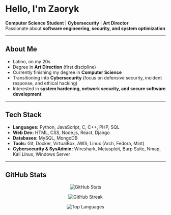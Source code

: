# Hello, I'm Zaoryk

**Computer Science Student** | **Cybersecurity** | **Art Director**  
Passionate about **software engineering, security, and system optimization**

---

## About Me
- Latino, on my 20s
- Degree in **Art Direction** (first discipline)
- Currently finishing my degree in **Computer Science**
- Transitioning into **Cybersecurity** (focus on defensive security, incident response, and ethical hacking)
- Interested in **system hardening, network security, and secure software development**

---

## Tech Stack
- **Languages:** Python, JavaScript, C, C++, PHP, SQL  
- **Web Dev:** HTML, CSS, Node.js, React, Django  
- **Databases:** MySQL, MongoDB  
- **Tools:** Git, Docker, VirtualBox, AWS, Linux (Arch, Fedora, Mint)  
- **Cybersecurity & SysAdmin:** Wireshark, Metasploit, Burp Suite, Nmap, Kali Linux, Windows Server

---

## GitHub Stats

<p align="center">
  <!-- GitHub Stats -->
  <picture>
    <source 
      srcset="https://github-readme-stats.vercel.app/api?username=Zaoryk&show_icons=true&theme=tokyonight&hide_border=true"
      media="(prefers-color-scheme: dark)" 
    />
    <source 
      srcset="https://github-readme-stats.vercel.app/api?username=Zaoryk&show_icons=true&theme=default&hide_border=true"
      media="(prefers-color-scheme: light)" 
    />
    <img src="https://github-readme-stats.vercel.app/api?username=Zaoryk&show_icons=true&hide_border=true" alt="GitHub Stats" />
  </picture>
</p>

<p align="center">
  <!-- GitHub Streak -->
  <picture>
    <source 
      srcset="https://github-readme-streak-stats.herokuapp.com/?user=Zaoryk&theme=tokyonight&hide_border=true"
      media="(prefers-color-scheme: dark)" 
    />
    <source 
      srcset="https://github-readme-streak-stats.herokuapp.com/?user=Zaoryk&theme=default&hide_border=true"
      media="(prefers-color-scheme: light)" 
    />
    <img src="https://github-readme-streak-stats.herokuapp.com/?user=Zaoryk&hide_border=true" alt="GitHub Streak" />
  </picture>
</p>

<p align="center">
  <!-- Top Languages -->
  <picture>
    <source 
      srcset="https://github-readme-stats.vercel.app/api/top-langs/?username=Zaoryk&layout=compact&theme=tokyonight&hide_border=true"
      media="(prefers-color-scheme: dark)" 
    />
    <source 
      srcset="https://github-readme-stats.vercel.app/api/top-langs/?username=Zaoryk&layout=compact&theme=default&hide_border=true"
      media="(prefers-color-scheme: light)" 
    />
    <img src="https://github-readme-stats.vercel.app/api/top-langs/?username=Zaoryk&layout=compact&hide_border=true" alt="Top Languages" />
  </picture>
</p>

